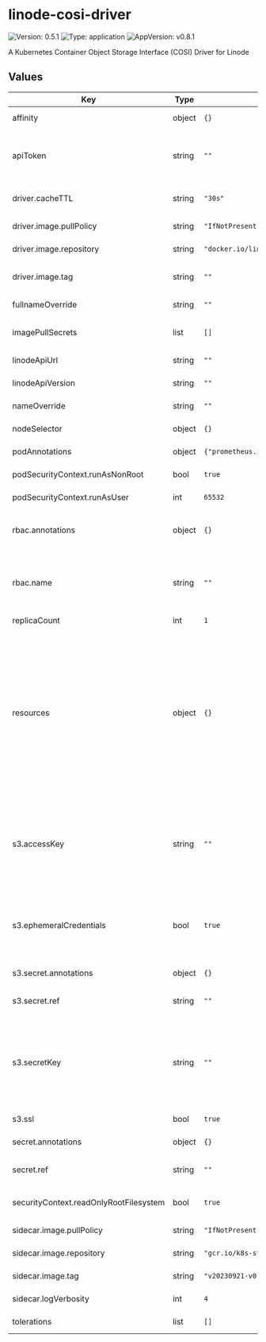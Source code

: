 # linode-cosi-driver

![Version: 0.5.1](https://img.shields.io/badge/Version-0.5.1-informational?style=flat) ![Type: application](https://img.shields.io/badge/Type-application-informational?style=flat) ![AppVersion: v0.8.1](https://img.shields.io/badge/AppVersion-v0.8.1-informational?style=flat)

A Kubernetes Container Object Storage Interface (COSI) Driver for Linode

## Values

| Key | Type | Default | Description |
|-----|------|---------|-------------|
| affinity | object | `{}` | Node affinity rules for pod assignment. |
| apiToken | string | `""` | Linode API token. This field is **required** unless secret is created before deployment (see `secret.ref` value). |
| driver.cacheTTL | string | `"30s"` | TTL of the Object Storage region/endpoint cache. |
| driver.image.pullPolicy | string | `"IfNotPresent"` | Driver container image pull policy. |
| driver.image.repository | string | `"docker.io/linode/linode-cosi-driver"` | Driver container image repository. |
| driver.image.tag | string | `""` | Overrides the image tag whose default is the chart appVersion. |
| fullnameOverride | string | `""` | Overrides the full chart name. |
| imagePullSecrets | list | `[]` | List of Docker registry secret names to pull images. |
| linodeApiUrl | string | `""` | Linode API URL, leave empty for default. |
| linodeApiVersion | string | `""` | Linode API version, leave empty for default. |
| nameOverride | string | `""` | Overrides the chart name. |
| nodeSelector | object | `{}` | Node labels for pod assignment. |
| podAnnotations | object | `{"prometheus.io/path":"/metrics","prometheus.io/port":"9464","prometheus.io/scrape":"true"}` | Annotations to add to the pod. |
| podSecurityContext.runAsNonRoot | bool | `true` | Run the pod as a non-root user. |
| podSecurityContext.runAsUser | int | `65532` | User ID to run the pod as. |
| rbac.annotations | object | `{}` | Annotations to add to the service account, cluster role, and cluster role binding. |
| rbac.name | string | `""` | The name of the service account, cluster role, and cluster role binding to use. If not set, a name is generated using the fullname template. |
| replicaCount | int | `1` | Number of pod replicas. |
| resources | object | `{}` | Specify CPU and memory resource limits if needed. The value defined for CPU limits affects the number of threads used in the driver. The number of CPU seconds allocated above 1 is rounded using floor operation, so it should be done in integer steps (e.g. from 1 to 2). This means that assigning CPU limit of 1.5 will result in only one CPU being used at a time. |
| s3.accessKey | string | `""` | S3 Access Key. This field is **required** unless secret is created before deployment (see `s3.secret.ref` value) or ephemeral credentials are enabled (see `s3.ephemeralCredentials` value). |
| s3.ephemeralCredentials | bool | `true` | Generate ephemeral credentials, that are used in s3 client. Those might not be properly cleaned up if the container exits unexpectedly. |
| s3.secret.annotations | object | `{}` | Annotations to add to the secret. |
| s3.secret.ref | string | `""` | Name of existing secret. If not set, a new secret is created. |
| s3.secretKey | string | `""` | S3 Secret Key. This field is **required** unless secret is created before deployment (see `s3.secret.ref` value) or ephemeral credentials are enabled (see `s3.ephemeralCredentials` value). |
| s3.ssl | bool | `true` | Enable or disable SSL in S3 client. |
| secret.annotations | object | `{}` | Annotations to add to the secret. |
| secret.ref | string | `""` | Name of existing secret. If not set, a new secret is created. |
| securityContext.readOnlyRootFilesystem | bool | `true` | Container runs with a read-only root filesystem. |
| sidecar.image.pullPolicy | string | `"IfNotPresent"` | Sidecar container image pull policy. |
| sidecar.image.repository | string | `"gcr.io/k8s-staging-sig-storage/objectstorage-sidecar"` | Sidecar container image repository. |
| sidecar.image.tag | string | `"v20230921-v0.1.0-27-g8e23092"` | Sidecar container image tag. |
| sidecar.logVerbosity | int | `4` | Log verbosity level for the sidecar container. |
| tolerations | list | `[]` | Tolerations for pod assignment. |

